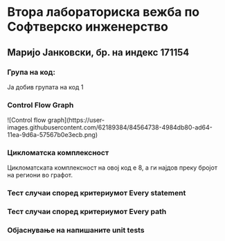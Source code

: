 <h1>Втора лабораториска вежба по Софтверско инженерство</h1>
<h2>Маријо Јанковски, бр. на индекс 171154</h2>
<h3>Група на код:</h3>
<p>Ја добив групата на код 1</p>
<h3>Control Flow Graph</h3>
![Control flow graph](https://user-images.githubusercontent.com/62189384/84564738-4984db80-ad64-11ea-9d6a-57567b0e3ecb.png)
<h3>Цикломатска комплексност</h3>
<p>Цикломатската комплексност на овој код е 8, а ги најдов преку бројот на региони во графот.</p>
<h3>Тест случаи според критериумот Every statement</h3>

<h3>Тест случаи според критериумот Every path</h3>

<h3>Објаснување на напишаните unit tests</h3>
